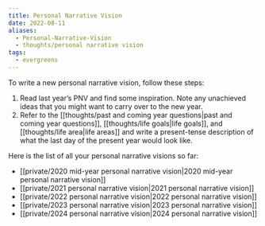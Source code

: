 ```yaml
---
title: Personal Narrative Vision
date: 2022-08-11
aliases:
  - Personal-Narrative-Vision
  - thoughts/personal narrative vision
tags:
  - evergreens
---
```

To write a new personal narrative vision, follow these steps:

1. Read last year’s PNV and find some inspiration. Note any unachieved ideas that you might want to carry over to the new year.
2. Refer to the [[thoughts/past and coming year questions|past and coming year questions]], [[thoughts/life goals|life goals]], and [[thoughts/life area|life areas]] and write a present-tense description of what the last day of the present year would look like.

Here is the list of all your personal narrative visions so far:

- [[private/2020 mid-year personal narrative vision|2020 mid-year personal narrative vision]]
- [[private/2021 personal narrative vision|2021 personal narrative vision]]
- [[private/2022 personal narrative vision|2022 personal narrative vision]]
- [[private/2023 personal narrative vision|2023 personal narrative vision]]
- [[private/2024 personal narrative vision|2024 personal narrative vision]]